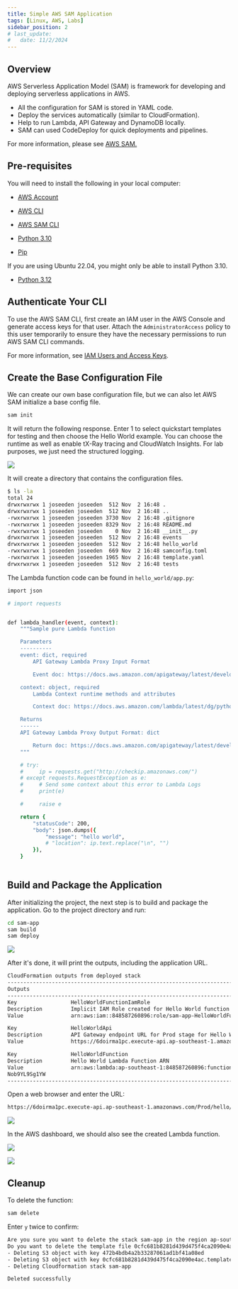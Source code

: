 ```yaml
---
title: Simple AWS SAM Application
tags: [Linux, AWS, Labs]
sidebar_position: 2
# last_update:
#   date: 11/2/2024
---
```



## Overview

AWS Serverless Application Model (SAM) is framework for developing and deploying serverless applications in AWS.

- All the configuration for SAM is stored in YAML code. 
- Deploy the services automatically (similar to CloudFormation).
- Help to run Lambda, API Gateway and DynamoDB locally.
- SAM can used CodeDeploy for quick deployments and pipelines.

For more information, please see [AWS SAM.](/docs/012-Amazon-Web-Services/003-AWS-Services/004-Serverless/025-AWS-SAM.md)


## Pre-requisites 

You will need to install the following in your local computer:

- [AWS Account](https://aws.amazon.com/resources/create-account/)

- [AWS CLI](/docs/001-Personal-Notes/005-Project-Pre-requisites/001-AWS.md#aws-cli)

- [AWS SAM CLI](/docs/001-Personal-Notes/005-Project-Pre-requisites/001-AWS.md#aws-sam-cli)

- [Python 3.10](/docs/001-Personal-Notes/005-Project-Pre-requisites/005-Software.md#python-310)

- [Pip](/docs/001-Personal-Notes/005-Project-Pre-requisites/005-Software.md#pip-312)


If you are using Ubuntu 22.04, you might only be able to install Python 3.10.

- [Python 3.12](/docs/001-Personal-Notes/005-Project-Pre-requisites/005-Software.md#python-312)


## Authenticate Your CLI

To use the AWS SAM CLI, first create an IAM user in the AWS Console and generate access keys for that user. Attach the `AdministratorAccess` policy to this user temporarily to ensure they have the necessary permissions to run AWS SAM CLI commands.

For more information, see [IAM Users and Access Keys](/docs/001-Personal-Notes/005-Project-Pre-requisites/001-AWS.md#access-keys).


## Create the Base Configuration File

We can create our own base configuration file, but we can also let AWS SAM initialize a base config file.

```bash
sam init 
```

It will return the following response. Enter 1 to select quickstart templates for testing and then choose the Hello World example. You can choose the runtime as well as enable tX-Ray tracing and CloudWatch Insights. For lab purposes, we just need the structured logging.


<div class='img-center'>

![](/gif/docs/sample-aws-sam.gif)

</div>



It will create a directory that contains the configuration files.

```bash
$ ls -la
total 24
drwxrwxrwx 1 joseeden joseeden  512 Nov  2 16:48 .
drwxrwxrwx 1 joseeden joseeden  512 Nov  2 16:48 ..
-rwxrwxrwx 1 joseeden joseeden 3730 Nov  2 16:48 .gitignore
-rwxrwxrwx 1 joseeden joseeden 8329 Nov  2 16:48 README.md
-rwxrwxrwx 1 joseeden joseeden    0 Nov  2 16:48 __init__.py
drwxrwxrwx 1 joseeden joseeden  512 Nov  2 16:48 events
drwxrwxrwx 1 joseeden joseeden  512 Nov  2 16:48 hello_world
-rwxrwxrwx 1 joseeden joseeden  669 Nov  2 16:48 samconfig.toml
-rwxrwxrwx 1 joseeden joseeden 1965 Nov  2 16:48 template.yaml
drwxrwxrwx 1 joseeden joseeden  512 Nov  2 16:48 tests
```

The Lambda function code can be found in `hello_world/app.py`: 

```bash
import json

# import requests


def lambda_handler(event, context):
    """Sample pure Lambda function

    Parameters
    ----------
    event: dict, required
        API Gateway Lambda Proxy Input Format

        Event doc: https://docs.aws.amazon.com/apigateway/latest/developerguide/set-up-lambda-proxy-integrations.html#api-gateway-simple-proxy-for-lambda-input-format

    context: object, required
        Lambda Context runtime methods and attributes

        Context doc: https://docs.aws.amazon.com/lambda/latest/dg/python-context-object.html

    Returns
    ------
    API Gateway Lambda Proxy Output Format: dict

        Return doc: https://docs.aws.amazon.com/apigateway/latest/developerguide/set-up-lambda-proxy-integrations.html
    """

    # try:
    #     ip = requests.get("http://checkip.amazonaws.com/")
    # except requests.RequestException as e:
    #     # Send some context about this error to Lambda Logs
    #     print(e)

    #     raise e

    return {
        "statusCode": 200,
        "body": json.dumps({
            "message": "hello world",
            # "location": ip.text.replace("\n", "")
        }),
    }
 
```


## Build and Package the Application 

After initializing the project, the next step is to build and package the application. Go to the project directory and run:

```bash
cd sam-app
sam build
sam deploy 
```


<div class='img-center'>

![](/gif/docs/sample-aws-sam-build-deploy.gif)

</div>


After it's done, it will print the outputs, including the application URL.

```bash
CloudFormation outputs from deployed stack
-------------------------------------------------------------------------------------------------------------   
Outputs                                                                                                         
-------------------------------------------------------------------------------------------------------------   
Key                 HelloWorldFunctionIamRole                                                                   
Description         Implicit IAM Role created for Hello World function                                          
Value               arn:aws:iam::848587260896:role/sam-app-HelloWorldFunctionRole-ojmSC0FUjVZg                  

Key                 HelloWorldApi                                                                               
Description         API Gateway endpoint URL for Prod stage for Hello World function                            
Value               https://6doirma1pc.execute-api.ap-southeast-1.amazonaws.com/Prod/hello/                     

Key                 HelloWorldFunction                                                                          
Description         Hello World Lambda Function ARN                                                             
Value               arn:aws:lambda:ap-southeast-1:848587260896:function:sam-app-HelloWorldFunction-             
Nob9YL9Sg1YW                                                                                                    
-------------------------------------------------------------------------------------------------------------
```

Open a web browser and enter the URL:

```bash
https://6doirma1pc.execute-api.ap-southeast-1.amazonaws.com/Prod/hello/                     
```

![](/img/docs/1102-aws-sam-deployed-appsss.png)

In the AWS dashboard, we should also see the created Lambda function.

![](/img/docs/1102-aws-sam-deployed-appsss-seen-from-landa-dashboard.png)

![](/img/docs/1102-aws-sam-deployed-appsss-seen-open-details.png)



## Cleanup

To delete the function:

```bash
sam delete 
```

Enter `y` twice to confirm:

```bash
Are you sure you want to delete the stack sam-app in the region ap-southeast-1 ? [y/N]: y
Do you want to delete the template file 0cfc681b8281d439d475f4ca2090e4ac.template in S3? [y/N]: y
- Deleting S3 object with key 472b4bdb4a2b33287061ad1bf41a08ed
- Deleting S3 object with key 0cfc681b8281d439d475f4ca2090e4ac.template
- Deleting Cloudformation stack sam-app

Deleted successfully 
```